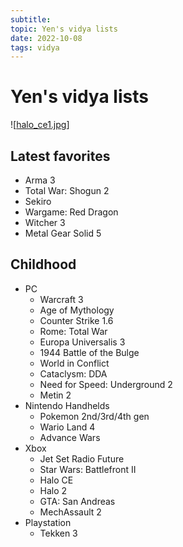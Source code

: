 ```yaml
---
subtitle:
topic: Yen's vidya lists
date: 2022-10-08
tags: vidya
---
```


# Yen's vidya lists

![[halo_ce1.jpg]]

## Latest favorites
- Arma 3
- Total War: Shogun 2
- Sekiro
- Wargame: Red Dragon
- Witcher 3
- Metal Gear Solid 5

## Childhood
- PC
    - Warcraft 3
    - Age of Mythology
    - Counter Strike 1.6
    - Rome: Total War
    - Europa Universalis 3
    - 1944 Battle of the Bulge
    - World in Conflict
    - Cataclysm: DDA
    - Need for Speed: Underground 2
    - Metin 2
- Nintendo Handhelds
    - Pokemon 2nd/3rd/4th gen
    - Wario Land 4
    - Advance Wars
- Xbox
    - Jet Set Radio Future
    - Star Wars: Battlefront II
    - Halo CE
    - Halo 2
    - GTA: San Andreas
    - MechAssault 2
- Playstation
    - Tekken 3

[//begin]: # "Autogenerated link references for markdown compatibility"
[halo_ce1.jpg]: ../images/halo_ce1.jpg "halo_ce1.jpg"
[//end]: # "Autogenerated link references"